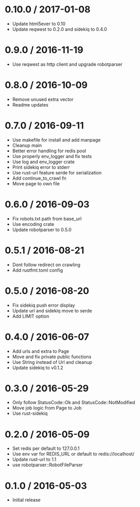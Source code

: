 
0.10.0 / 2017-01-08
==================

  * Update html5ever to 0.10
  * Update reqwest to 0.2.0 and sidekiq to 0.4.0

0.9.0 / 2016-11-19
==================

  * Use reqwest as http client and upgrade robotparser

0.8.0 / 2016-10-09
==================

  * Remove unused extra vector
  * Readme updates

0.7.0 / 2016-09-11
==================

  * Use makefile for install and add manpage
  * Cleanup main
  * Better error handling for redis pool
  * Use properly env_logger and fix tests
  * Use log and env_logger crate
  * Print sidekiq error to stderr
  * Use rust-url feature serde for serialization
  * Add continue_to_crawl fn
  * Move page to own file

0.6.0 / 2016-09-03
==================

  * Fix robots.txt path from base_url
  * Use encoding crate
  * Update robotparser to 0.5.0

0.5.1 / 2016-08-21
==================

  * Dont follow redirect on crawling
  * Add rustfmt.toml config

0.5.0 / 2016-08-20
==================

  * Fix sidekiq push error display
  * Update url and sidekiq move to serde
  * Add LIMIT option

0.4.0 / 2016-06-07
==================

  * Add urls and extra to Page
  * Move and fix private public functions
  * Use String instead of Url and cleanup
  * Update sidekiq to v0.1.2

0.3.0 / 2016-05-29
==================

  * Only follow StatusCode::Ok and StatusCode::NotModified
  * Move job logic from Page to Job
  * Use rust-sidekiq

0.2.0 / 2016-05-09
==================

  * Set redis per default to 127.0.0.1
  * Use env var for REDIS_URL or default to redis://localhost/
  * Update rust-url to 1.1
  * use robotparser::RobotFileParser

0.1.0 / 2016-05-03
==================

  * Initial release
